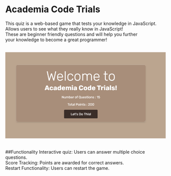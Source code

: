 # Academia Code Trials
This quiz is a web-based game that tests your knowledge in JavaScript.<br>
Allows users to see what they really know in JavaScript!<br>
These are beginner friendly questions and will help you further<br>
your knowledge to become a great programmer!

&nbsp;
![Start Screen](docs/startscreen-quiz.png)
&nbsp;

##Functionality
Interactive quiz: Users can answer multiple choice questions.<br>
Score Tracking: Points are awarded for correct answers.<br>
Restart Functionality: Users can restart the game.



